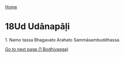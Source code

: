 
[Home](/)

# 18Ud Udānapāḷi

1\. Namo tassa Bhagavato Arahato Sammāsambuddhassa.


[Go to next page (1 Bodhivagga)](1.md)


